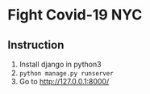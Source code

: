 # Fight Covid-19 NYC 

## Instruction
1. Install django in python3
2. `python manage.py runserver`
3. Go to http://127.0.0.1:8000/
